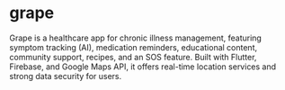 # grape
Grape is a healthcare app for chronic illness management, featuring symptom tracking (AI), medication reminders, educational content, community support, recipes, and an SOS feature. Built with Flutter, Firebase, and Google Maps API, it offers real-time location services and strong data security for users.
